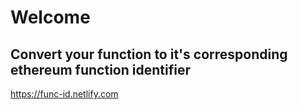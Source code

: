 # Welcome
## Convert your function to it's corresponding ethereum function identifier
https://func-id.netlify.com